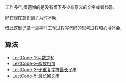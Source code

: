 工作多年,很遗憾的是没有留下多少有意义的文字或者代码.

好在现在意识到了为时不晚.

借此这里记录一些平时工作过程写代码的思考过程和心得体会.

## 算法
- [LeetCode-1-两数之和](coding/src/main/java/com/roadmap/algorithm/TwoSum1.java)
- [LeetCode-2-两数相加](coding/src/main/java/com/roadmap/algorithm/AddTwoNumbers2.java)
- [LeetCode-3-无重复字符最长子串](coding/src/main/java/com/roadmap/algorithm/LengthOfLongestSubstring3.java)
- [LeetCode-5-最长回文串](coding/src/main/java/com/roadmap/algorithm/LongestPalindrome5.java)
